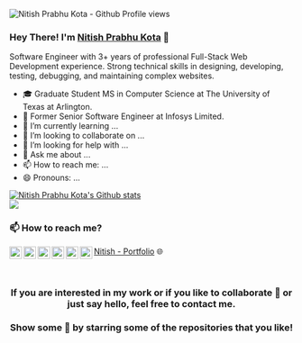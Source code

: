 <p align="left"> <img src="https://komarev.com/ghpvc/?username=nitishprabhu26&label=Views&color=blue&style=plastic" alt="Nitish Prabhu Kota - Github Profile views" /> </p>

### Hey There! I'm [Nitish Prabhu Kota](https://nitish-prabhu-kota.netlify.app/) 👋
Software Engineer with 3+ years of professional Full-Stack Web Development experience. Strong technical skills in designing, developing, testing, debugging, and maintaining complex websites.

- 🎓 Graduate Student MS in Computer Science at The University of Texas at Arlington.
- 🔭 Former Senior Software Engineer at Infosys Limited.
- 🌱 I’m currently learning ...
- 👯 I’m looking to collaborate on ...
- 🤔 I’m looking for help with ...
- 💬 Ask me about ...
- 📫 How to reach me: ...
- 😄 Pronouns: ...

<a href="https://github.com/nitishprabhu26">
 <img align="center" src="https://github-readme-stats.vercel.app/api?username=nitishprabhu26&show_icons=true&theme=light&line_height=27" alt="Nitish Prabhu Kota's Github stats"/>
</a>
<br/>
<a href="https://github.com/nitishprabhu26">
  <img align="center" src="https://github-readme-stats.vercel.app/api/top-langs/?username=nitishprabhu26&theme=light&hide_langs_below=1" />
</a>
<br/>

### 📫 How to reach me?
[Nitish - Portfolio](https://nitish-prabhu-kota.netlify.app/) 🌐 
<a href="https://www.linkedin.com/in/nitishprabhukota/" target="_blank"><img align="left" alt="Nitish Prabhu Kota's Linkdein" width="22px"                          src="https://cdn.jsdelivr.net/npm/simple-icons@v3/icons/linkedin.svg" /></a>
<a href="https://github.com/nitishprabhu26" target="_blank"><img align="left" alt="Nitish Prabhu Kota's Github" width="22px" src="https://cdn.jsdelivr.net/npm/simple-icons@v3/icons/github.svg" /></a>
<a href="mailto:nitish.prabhu26@gmail.com" target="_blank" >
  <img align="left" alt="Nitish Prabhu Kota's Email" width="22px" src="https://cdn.jsdelivr.net/npm/simple-icons@3.13.0/icons/gmail.svg" />
</a>
<a href="https://www.facebook.com/nitishprabhu26" target="_blank" >
  <img align="left" alt="Nitish Prabhu Kota's Facebook" width="22px" src="https://cdn.jsdelivr.net/npm/simple-icons@v3/icons/facebook.svg" />
</a>
<a href="https://www.instagram.com/nitishprabhu26/" target="_blank">
  <img align="left" alt="Nitish Prabhu Kota's Instagram" width="22px" src="https://cdn.jsdelivr.net/npm/simple-icons@v3/icons/instagram.svg" />
</a>
<a href="https://twitter.com/NitishPrabhuK" target="_blank">
  <img align="left" alt="Nitish Prabhu Kota's Twitter" width="22px" src="https://cdn.jsdelivr.net/npm/simple-icons@v3/icons/twitter.svg" />
</a>

<br/>

<div align="center">
 
### If you are interested in my work or if you like to collaborate 👯 or just say hello, feel free to contact me.
### Show some 🖤 by starring some of the repositories that you like!

</div>
